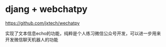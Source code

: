# djang + webchatpy

https://github.com/jxtech/wechatpy

实现了文本信息echo的功能，纯粹是个人练习微信公众号开发，可以进一步用来开发微信聊天机器人的功能


